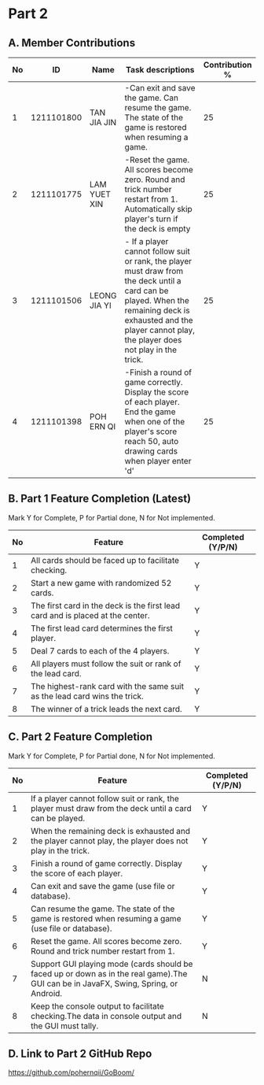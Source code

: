 # Part 2

## A. Member Contributions

No | ID         | Name | Task descriptions | Contribution %
-- | ---------- | ---- | ----------------- | --------------
1  | 1211101800 |TAN JIA JIN |  -Can exit and save the game. Can resume the game. The state of the game is restored when resuming a game.               |25
2  | 1211101775    |   LAM YUET XIN   |   -Reset the game. All scores become zero. Round and trick number restart from 1. Automatically skip player's turn if the deck is empty    |25
3  |     1211101506       | LEONG JIA YI     |   - If a player cannot follow suit or rank, the player must draw from the deck until a card can be played. When the remaining deck is exhausted and the player cannot play, the player does not play in the trick.   |25
4  |       1211101398     |   POH ERN QI   |  -Finish a round of game correctly. Display the score of each player. End the game when one of the player's score reach 50,                                               auto drawing cards when player enter 'd'|25


## B. Part 1 Feature Completion (Latest)

Mark Y for Complete, P for Partial done, N for Not implemented.

No | Feature                                                                         | Completed (Y/P/N)
-- | ------------------------------------------------------------------------------- | -----------------
1  | All cards should be faced up to facilitate checking.                            |Y
2  | Start a new game with randomized 52 cards.                                      |Y
3  | The first card in the deck is the first lead card and is placed at the center.  |Y
4  | The first lead card determines the first player.                                |Y
5  | Deal 7 cards to each of the 4 players.                                          |Y
6  | All players must follow the suit or rank of the lead card.                      |Y
7  | The highest-rank card with the same suit as the lead card wins the trick.       |Y
8  | The winner of a trick leads the next card.                                      |Y


## C. Part 2 Feature Completion

Mark Y for Complete, P for Partial done, N for Not implemented.

No | Feature                                                                          | Completed (Y/P/N)
-- | -------------------------------------------------------------------------------- | -----------------
1  | If a player cannot follow suit or rank, the player must draw from the deck until a card can be played. |          Y                                            |
2  | When the remaining deck is exhausted and the player cannot play, the player does not play in the trick. |       Y                                   |
3  | Finish a round of game correctly. Display the score of each player.              | Y
4  | Can exit and save the game (use file or database).                               |Y
5  | Can resume the game. The state of the game is restored when resuming a game (use file or database). |         Y                                                 |
6  | Reset the game. All scores become zero. Round and trick number restart from 1.   |Y
7  | Support GUI playing mode (cards should be faced up or down as in the real game).The GUI can be in JavaFX, Swing, Spring, or Android.|             N                |
8  | Keep the console output to facilitate checking.The data in console output and the GUI must tally.|N


## D. Link to Part 2 GitHub Repo

https://github.com/pohernqii/GoBoom/

